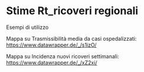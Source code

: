 # Stime Rt_ricoveri regionali

Esempi di utilizzo

Mappa su Trasmissibilità media da casi ospedalizzati:<br>
https://www.datawrapper.de/_/s1izO/

Mappa su Incidenza nuovi ricoveri settimanali:<br>
https://www.datawrapper.de/_/xZ2xi/
